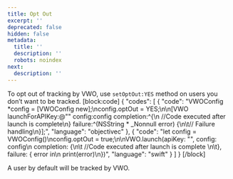 ```yaml
---
title: Opt Out
excerpt: ''
deprecated: false
hidden: false
metadata:
  title: ''
  description: ''
  robots: noindex
next:
  description: ''
---
```

To opt out of tracking by VWO, use ```setOptOut:YES``` method on users you don’t want to be tracked.
[block:code]
{
  "codes": [
    {
      "code": "VWOConfig *config = [VWOConfig new];\nconfig.optOut = YES;\n\n[VWO launchForAPIKey:@\"<your-api-key>\" config:config completion:^{\n  //Code executed after launch is complete\n} failure:^(NSString * _Nonnull error) {\n\t// Failure handling\n}];",
      "language": "objectivec"
    },
    {
      "code": "let config = VWOConfig()\nconfig.optOut = true;\n\nVWO.launch(apiKey: \"<your-api-key>\", config: config\n  completion: {\n\t   //Code executed after launch is complete     \n\t}, failure: { error in\n      print(error)\n})",
      "language": "swift"
    }
  ]
}
[/block]

A user by default will be tracked by VWO.